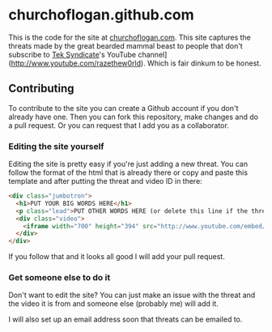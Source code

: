 churchoflogan.github.com
========================

This is the code for the site at [churchoflogan.com](http://churchoflogan.com).  This site captures the threats made by the great bearded mammal beast to people that don't subscribe to [Tek Syndicate](http://teksyndicate.com)'s YouTube channel](http://www.youtube.com/razethew0rld).  Which is fair dinkum to be honest.

## Contributing

To contribute to the site you can create a Github account if you don't already have one.  Then you can fork this repository, make changes and do a pull request. Or you can request that I add you as a collaborator.

### Editing the site yourself

Editing the site is pretty easy if you're just adding a new threat.  You can follow the format of the html that is already there or copy and paste this template and after putting the threat and video ID in there:

```html
<div class="jumbotron">
  <h1>PUT YOUR BIG WORDS HERE</h1>
  <p class="lead">PUT OTHER WORDS HERE (or delete this line if the threats fit above)</p>
  <div class="video">
    <iframe width="700" height="394" src="http://www.youtube.com/embed/VIDEO_ID_GOES_HERE" frameborder="0" allowfullscreen></iframe>
  </div>
</div>
```

If you follow that and it looks all good I will add your pull request.

### Get someone else to do it

Don't want to edit the site?  You can just make an issue with the threat and the video it is from and someone else (probably me) will add it.

I will also set up an email address soon that threats can be emailed to.